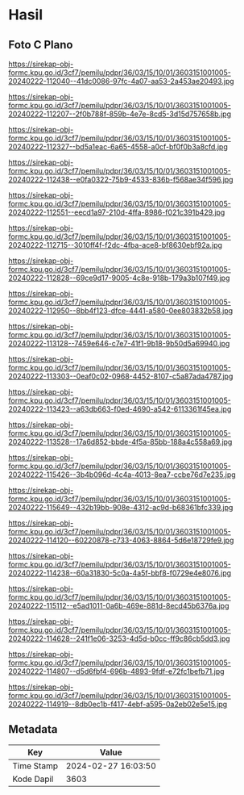 # Hasil

## Foto C Plano

https://sirekap-obj-formc.kpu.go.id/3cf7/pemilu/pdpr/36/03/15/10/01/3603151001005-20240222-112040--41dc0086-97fc-4a07-aa53-2a453ae20493.jpg

https://sirekap-obj-formc.kpu.go.id/3cf7/pemilu/pdpr/36/03/15/10/01/3603151001005-20240222-112207--2f0b788f-859b-4e7e-8cd5-3d15d757658b.jpg

https://sirekap-obj-formc.kpu.go.id/3cf7/pemilu/pdpr/36/03/15/10/01/3603151001005-20240222-112327--bd5a1eac-6a65-4558-a0cf-bf0f0b3a8cfd.jpg

https://sirekap-obj-formc.kpu.go.id/3cf7/pemilu/pdpr/36/03/15/10/01/3603151001005-20240222-112438--e0fa0322-75b9-4533-836b-f568ae34f596.jpg

https://sirekap-obj-formc.kpu.go.id/3cf7/pemilu/pdpr/36/03/15/10/01/3603151001005-20240222-112551--eecd1a97-210d-4ffa-8986-f021c391b429.jpg

https://sirekap-obj-formc.kpu.go.id/3cf7/pemilu/pdpr/36/03/15/10/01/3603151001005-20240222-112715--3010ff4f-f2dc-4fba-ace8-bf8630ebf92a.jpg

https://sirekap-obj-formc.kpu.go.id/3cf7/pemilu/pdpr/36/03/15/10/01/3603151001005-20240222-112828--69ce9d17-9005-4c8e-918b-179a3b107f49.jpg

https://sirekap-obj-formc.kpu.go.id/3cf7/pemilu/pdpr/36/03/15/10/01/3603151001005-20240222-112950--8bb4f123-dfce-4441-a580-0ee803832b58.jpg

https://sirekap-obj-formc.kpu.go.id/3cf7/pemilu/pdpr/36/03/15/10/01/3603151001005-20240222-113128--7459e646-c7e7-41f1-9b18-9b50d5a69940.jpg

https://sirekap-obj-formc.kpu.go.id/3cf7/pemilu/pdpr/36/03/15/10/01/3603151001005-20240222-113303--0eaf0c02-0968-4452-8107-c5a87ada4787.jpg

https://sirekap-obj-formc.kpu.go.id/3cf7/pemilu/pdpr/36/03/15/10/01/3603151001005-20240222-113423--a63db663-f0ed-4690-a542-6113361f45ea.jpg

https://sirekap-obj-formc.kpu.go.id/3cf7/pemilu/pdpr/36/03/15/10/01/3603151001005-20240222-113528--17a6d852-bbde-4f5a-85bb-188a4c558a69.jpg

https://sirekap-obj-formc.kpu.go.id/3cf7/pemilu/pdpr/36/03/15/10/01/3603151001005-20240222-115426--3b4b096d-4c4a-4013-8ea7-ccbe76d7e235.jpg

https://sirekap-obj-formc.kpu.go.id/3cf7/pemilu/pdpr/36/03/15/10/01/3603151001005-20240222-115649--432b19bb-908e-4312-ac9d-b68361bfc339.jpg

https://sirekap-obj-formc.kpu.go.id/3cf7/pemilu/pdpr/36/03/15/10/01/3603151001005-20240222-114120--60220878-c733-4063-8864-5d6e18729fe9.jpg

https://sirekap-obj-formc.kpu.go.id/3cf7/pemilu/pdpr/36/03/15/10/01/3603151001005-20240222-114238--60a31830-5c0a-4a5f-bbf8-f0729e4e8076.jpg

https://sirekap-obj-formc.kpu.go.id/3cf7/pemilu/pdpr/36/03/15/10/01/3603151001005-20240222-115112--e5ad1011-0a6b-469e-881d-8ecd45b6376a.jpg

https://sirekap-obj-formc.kpu.go.id/3cf7/pemilu/pdpr/36/03/15/10/01/3603151001005-20240222-114628--241f1e06-3253-4d5d-b0cc-ff9c86cb5dd3.jpg

https://sirekap-obj-formc.kpu.go.id/3cf7/pemilu/pdpr/36/03/15/10/01/3603151001005-20240222-114807--d5d6fbf4-696b-4893-9fdf-e72fc1befb71.jpg

https://sirekap-obj-formc.kpu.go.id/3cf7/pemilu/pdpr/36/03/15/10/01/3603151001005-20240222-114919--8db0ec1b-f417-4ebf-a595-0a2eb02e5e15.jpg


## Metadata

| Key        | Value               |
| ---------- | ------------------- |
| Time Stamp | 2024-02-27 16:03:50 |
| Kode Dapil | 3603                |



